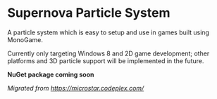 Supernova Particle System
=========================

A particle system which is easy to setup and use in games built using MonoGame.

Currently only targeting Windows 8 and 2D game development; other platforms and 3D particle support will be implemented in the future.

**NuGet package coming soon**

*Migrated from https://microstar.codeplex.com/*
